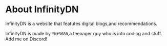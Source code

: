 # About InfinityDN

InfinityDN is a website that featutes digital blogs,and recommendations.

InfinityDN is made by `YK#3680`,a teenager guy who is into coding and stuff. Add me on Discord!